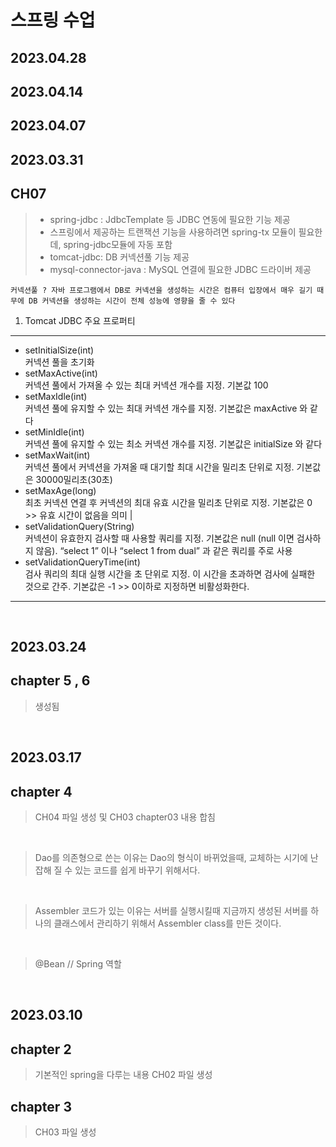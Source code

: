 # 스프링 수업

## 2023.04.28

## 2023.04.14


## 2023.04.07


## 2023.03.31

## CH07
> - spring-jdbc : JdbcTemplate 등 JDBC 연동에 필요한 기능 제공
> - 스프링에서 제공하는 트랜잭션 기능을 사용하려면 spring-tx
  모듈이 필요한데, spring-jdbc모듈에 자동 포함
> - tomcat-jdbc: DB 커넥션풀 기능 제공
> - mysql-connector-java : MySQL 연결에 필요한 JDBC 
  드라이버 제공

```
커넥션풀 ? 자바 프로그램에서 DB로 커넥션을 생성하는 시간은 컴퓨터 입장에서 매우 길기 때무에 DB 커넥션을 생성하는 시간이 전체 성능에 영향을 줄 수 있다
```
1. Tomcat JDBC 주요 프로퍼티
---
  - setInitialSize(int)<br>
  커넥션 풀을 초기화
  - setMaxActive(int)<br>
    커넥션 풀에서 가져올 수 있는 최대 커넥션 개수를 지정. 기본값 100
  - setMaxIdle(int)<br>
    커넥션 풀에 유지할 수 있는 최대 커넥션 개수를 지정. 기본값은 maxActive 와 같다
  - setMinIdle(int)<br> 
    커넥션 풀에 유지할 수 있는 최소 커넥션 개수를 지정. 기본값은 initialSize 와 같다
  - setMaxWait(int)<br>
    커넥션 풀에서 커넥션을 가져올 때 대기할 최대 시간을 밀리초 단위로 지정. 기본값은 30000밀리초(30초)
  - setMaxAge(long) <br> 
    최초 커넥션 연결 후 커넥션의 최대 유효 시간을 밀리초 단위로 지정. 기본값은 0 >> 유효 시간이 없음을 의미 |
  - setValidationQuery(String)<br>
    커넥션이 유효한지 검사할 때 사용할 쿼리를 지정. 기본값은 null (null 이면 검사하지 않음). “select 1” 이나 “select 1 from dual” 과 같은 쿼리를 주로 사용
  - setValidationQueryTime(int)<br>
    검사 쿼리의 최대 실행 시간을 초 단위로 지정. 이 시간을 초과하면 검사에 실패한 것으로 간주. 기본값은 -1 >> 0이하로 지정하면 비활성화한다.
---

<br>


## 2023.03.24
## chapter 5 , 6
> 생성됨
<br>

## 2023.03.17
## chapter 4
> CH04 파일 생성 및 CH03 chapter03 내용 합침
<br>

> Dao를 의존형으로 쓴는 이유는 Dao의 형식이 바뀌었을때, 교체하는 시기에 난잡해 질 수 있는 코드를 쉽게 바꾸기 위해서다.
<br>

>Assembler 코드가 있는 이유는 서버를 실행시킬때 지금까지 생성된 서버를 하나의 클래스에서 관리하기 위해서 Assembler class를 만든 것이다.
<br>

> @Bean // Spring 역할
<br>

## 2023.03.10
## chapter 2
> 기본적인 spring을 다루는 내용
> CH02 파일 생성

## chapter 3
> CH03 파일 생성